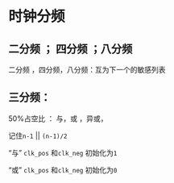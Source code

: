 # 时钟分频


## 二分频 ； 四分频 ；八分频
   二分频 ，四分频，八分频：互为下一个的敏感列表
## 三分频： 
  50%占空比 ： 与，或 ，异或，
    
   记住`n-1` || `(n-1)/2`

  “与” `clk_pos` 和`clk_neg` 初始化为`1`

   “或” `clk_pos` 和`clk_neg` 初始化为`0`

## 
